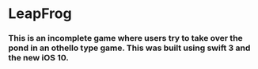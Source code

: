 # LeapFrog
### This is an incomplete game where users try to take over the pond in an othello type game. This was built using swift 3 and the new iOS 10.

